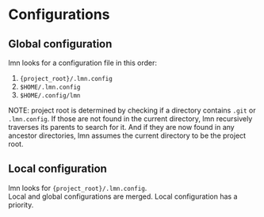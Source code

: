 # Configurations

## Global configuration
lmn looks for a configuration file in this order:
1. `{project_root}/.lmn.config`
2. `$HOME/.lmn.config`
3. `$HOME/.config/lmn`

NOTE: project root is determined by checking if a directory contains `.git` or `.lmn.config`. If those are not found in the current directory, lmn recursively traverses its parents to search for it.
And if they are now found in any ancestor directories, lmn assumes the current directory to be the project root.

## Local configuration
lmn looks for `{project_root}/.lmn.config`.  
Local and global configurations are merged. Local configuration has a priority.

